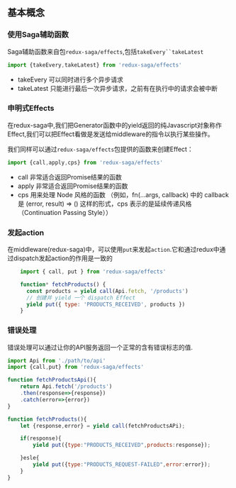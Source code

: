 ## 基本概念

### 使用Saga辅助函数
Saga辅助函数来自包`redux-saga/effects`,包括`takeEvery``takeLatest`
```javascript
import {takeEvery,takeLatest} from 'redux-saga/effects'
```
+ takeEvery 可以同时进行多个异步请求
+ takeLatest 只能进行最后一次异步请求，之前有在执行中的请求会被中断


### 申明式Effects
在redux-saga中,我们把Generator函数中的yield返回的纯Javascript对象称作Effect,我们可以把Effect看做是发送给middleware的指令以执行某些操作。

我们同样可以通过`redux-saga/effects`包提供的函数来创建Effect：

```javascript
import {call,apply,cps} from 'redux-saga/effects'
```
+ call 非常适合返回Promise结果的函数
+ apply 非常适合返回Promise结果的函数
+ cps 用来处理 Node 风格的函数 （例如，fn(...args, callback) 中的 callback 是 (error, result) => () 这样的形式，cps 表示的是延续传递风格（Continuation Passing Style））

### 发起action
在middleware(redux-saga)中，可以使用`put`来发起`action`.它和通过redux中通过dispatch发起action的作用是一致的
```javascript
	import { call, put } from 'redux-saga/effects'

	function* fetchProducts() {
	  const products = yield call(Api.fetch, '/products')
	  // 创建并 yield 一个 dispatch Effect
	  yield put({ type: 'PRODUCTS_RECEIVED', products })
	}
```
### 错误处理
错误处理可以通过让你的API服务返回一个正常的含有错误标志的值.
```javascript
import Api from './path/to/api'
import {call,put} from 'redux-saga/effects'

function fetchProductsApi(){
	return Api.fetch('/products')
	.then(response=>{response})
	.catch(error=>{error})
}

function fetchProducts(){
	let {response,error} = yield call(fetchProductsAPi);

	if(response){
		yield put({type:"PRODUCTS_RECEIVED",products:response});

	}esle{
		yield put({type:"PRODUCTS_REQUEST-FAILED",error:error});
	}
}
```